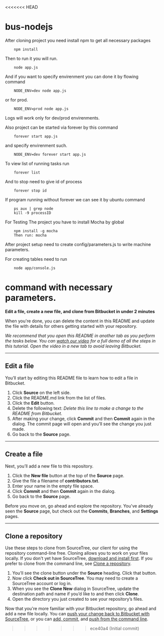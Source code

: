 <<<<<<< HEAD
# bus-nodejs

After cloning project you need install npm to get all necessary packages

```bashp
    npm install
```

Then to run it you will run.

```bashp
    node app.js
```

And if you want to specify envirenment you can done it by flowing command

```bashp
    NODE_ENV=dev node app.js
```

or for prod.

```bashp
    NODE_ENV=prod node app.js
```

Logs will work only for dev/prod envirenments.

Also project can be started via forever by this command

```bashp
    forever start app.js
```

and specify envirenment such.

```bashp
    NODE_ENV=dev forever start app.js
```

To view list of running tasks run

```bashp
    forever list
```

And to stop need to give id of process

```bashp
    forever stop id
```

If program running without forever we can see it by ubuntu command

```bashp
    ps aux | grep node
    kill -9 processID
```

For Testing The project you have to install Mocha by global
```bashp
    npm install -g mocha
    Then run: mocha
```

After project setup need to create config/parameters.js to write machine parameters.

For creating tables need to run
```bashp
    node app/console.js
```
command with necessary parameters.
=======
**Edit a file, create a new file, and clone from Bitbucket in under 2 minutes**

When you're done, you can delete the content in this README and update the file with details for others getting started with your repository.

*We recommend that you open this README in another tab as you perform the tasks below. You can [watch our video](https://youtu.be/0ocf7u76WSo) for a full demo of all the steps in this tutorial. Open the video in a new tab to avoid leaving Bitbucket.*

---

## Edit a file

You’ll start by editing this README file to learn how to edit a file in Bitbucket.

1. Click **Source** on the left side.
2. Click the README.md link from the list of files.
3. Click the **Edit** button.
4. Delete the following text: *Delete this line to make a change to the README from Bitbucket.*
5. After making your change, click **Commit** and then **Commit** again in the dialog. The commit page will open and you’ll see the change you just made.
6. Go back to the **Source** page.

---

## Create a file

Next, you’ll add a new file to this repository.

1. Click the **New file** button at the top of the **Source** page.
2. Give the file a filename of **contributors.txt**.
3. Enter your name in the empty file space.
4. Click **Commit** and then **Commit** again in the dialog.
5. Go back to the **Source** page.

Before you move on, go ahead and explore the repository. You've already seen the **Source** page, but check out the **Commits**, **Branches**, and **Settings** pages.

---

## Clone a repository

Use these steps to clone from SourceTree, our client for using the repository command-line free. Cloning allows you to work on your files locally. If you don't yet have SourceTree, [download and install first](https://www.sourcetreeapp.com/). If you prefer to clone from the command line, see [Clone a repository](https://confluence.atlassian.com/x/4whODQ).

1. You’ll see the clone button under the **Source** heading. Click that button.
2. Now click **Check out in SourceTree**. You may need to create a SourceTree account or log in.
3. When you see the **Clone New** dialog in SourceTree, update the destination path and name if you’d like to and then click **Clone**.
4. Open the directory you just created to see your repository’s files.

Now that you're more familiar with your Bitbucket repository, go ahead and add a new file locally. You can [push your change back to Bitbucket with SourceTree](https://confluence.atlassian.com/x/iqyBMg), or you can [add, commit,](https://confluence.atlassian.com/x/8QhODQ) and [push from the command line](https://confluence.atlassian.com/x/NQ0zDQ).
>>>>>>> ece40a4 (Initial commit)
